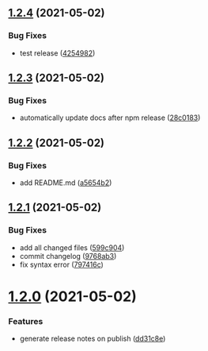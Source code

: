 ## [1.2.4](https://github.com/bcheidemann/web-utils/compare/v1.2.3...v1.2.4) (2021-05-02)


### Bug Fixes

* test release ([4254982](https://github.com/bcheidemann/web-utils/commit/4254982e858a2a444b9a74a75bb87b6eb1ceb7e7))

## [1.2.3](https://github.com/bcheidemann/web-utils/compare/v1.2.2...v1.2.3) (2021-05-02)


### Bug Fixes

* automatically update docs after npm release ([28c0183](https://github.com/bcheidemann/web-utils/commit/28c01834055de1dea99c1b5e5bcffc17e8bdd1ff))

## [1.2.2](https://github.com/bcheidemann/web-utils/compare/v1.2.1...v1.2.2) (2021-05-02)


### Bug Fixes

* add README.md ([a5654b2](https://github.com/bcheidemann/web-utils/commit/a5654b20bebd0f9e8c601c048e7bfb9ca4e04f43))

## [1.2.1](https://github.com/bcheidemann/web-utils/compare/v1.2.0...v1.2.1) (2021-05-02)


### Bug Fixes

* add all changed files ([599c904](https://github.com/bcheidemann/web-utils/commit/599c904d9be499024773e2a0cdd7c57691d6175f))
* commit changelog ([9768ab3](https://github.com/bcheidemann/web-utils/commit/9768ab3b7f1e708e00d5ce7185b146a7031acf64))
* fix syntax error ([797416c](https://github.com/bcheidemann/web-utils/commit/797416cef524223910962a8028aba9bd7d38e8a9))

# [1.2.0](https://github.com/bcheidemann/web-utils/compare/v1.1.0...v1.2.0) (2021-05-02)


### Features

* generate release notes on publish ([dd31c8e](https://github.com/bcheidemann/web-utils/commit/dd31c8e45d6fb2900b8c1f0b080600990daa2595))
